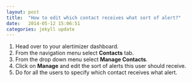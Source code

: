 ```yaml
---
layout: post
title:  "How to edit which contact receives what sort of alert?"
date:   2014-05-12 15:06:51
categories: jekyll update
---
```


1. Head over to your alertimizer dashboard.
2. From the navigation menu select **Contacts** tab. 
3. From the drop down menu select **Manage Contacts**.
4. Click on **Manage** and edit the sort of alerts this user should receive.
5. Do for all the users to specify which contact receives what alert.